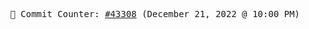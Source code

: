 <p align="center">
    <samp>
        📮 Commit Counter: <a href="https://github.com/Javascript-void0/Javascript-void0/commits/main">#43308</a> (December 21, 2022 @ 10:00 PM)
    </samp>
</p>